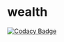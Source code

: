 # wealth
[![Codacy Badge](https://api.codacy.com/project/badge/Grade/75dce42d3127420abb5a1a3a4fd78997)](https://app.codacy.com/manual/namnd86/wealth?utm_source=github.com&utm_medium=referral&utm_content=namnd/wealth&utm_campaign=Badge_Grade_Settings)